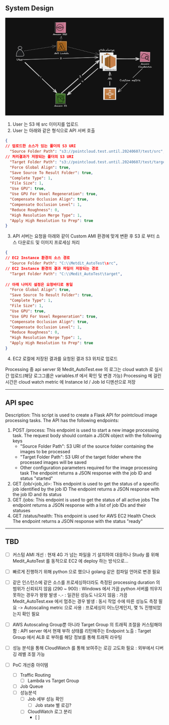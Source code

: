 
## System Design

![alt text](image.png)

1. User 는 S3 에 src 이미지를 업로드
2. User 는 아래와 같은 형식으로 API 서버 호출

```json
{
// 업로드한 소스가 있는 폴더의 S3 URI
  "Source Folder Path": "s3://pointcloud.test.until.20240607/test/src",
// 처리결과가 저장되는 폴더의 S3 URI
  "Target Folder Path": "s3://pointcloud.test.until.20240607/test/target",
  "Force Global Align": true,
  "Save Source To Result Folder": true,
  "Complete Type": 1,
  "File Size": 1,
  "Use GPU": true,
  "Use GPU For Voxel Regeneration": true,
  "Compensate Occlusion Align": true,
  "Compensate Occlusion Level": 1,
  "Reduce Roughness": 0,
  "High Resolution Merge Type": 1,
  "Apply High Resolution to Prep": true
}
```

3. API 서버는 요청을 아래와 같이 Custom AMI 환경에 맞게 변환 후 S3 로 부터 소스 다운로드 및 이미지 프로세싱 처리
```json
{
// EC2 Instance 환경의 소스 경로
  "Source Folder Path": "C:\\Metdit_AutoTest\src",
// EC2 Instance 환경의 결과 파일이 저장되는 경로
  "Target Folder Path": "C:\\Medit_AutoTest\target",

// 아래 나머지 설정은 요청바디로 동일
  "Force Global Align": true,
  "Save Source To Result Folder": true,
  "Complete Type": 1,
  "File Size": 1,
  "Use GPU": true,
  "Use GPU For Voxel Regeneration": true,
  "Compensate Occlusion Align": true,
  "Compensate Occlusion Level": 1,
  "Reduce Roughness": 0,
  "High Resolution Merge Type": 1,
  "Apply High Resolution to Prep": true
}
```
4. EC2 로컬에 저장된 결과를 요청된 결과 S3 위치로 업로드

Processing 중 api server 와 Medit_AutoTest.exe 의 로그는 cloud watch 로 실시간 업로드(해당 로그그룹은 variables.tf 에서 확인 및 변경 가능)
Processing 에 걸린 시간은 cloud watch metric 에 Instance Id / Job Id 디멘션으로 저장

---
## API spec

Description: This script is used to create a Flask API for pointcloud image processing tasks.
The API has the following endpoints:
1. POST /process: This endpoint is used to start a new image processing task. The request body should contain a JSON object with the following keys
   - "Source Folder Path": S3 URI of the source folder containing the images to be processed
   - "Target Folder Path": S3 URI of the target folder where the processed images will be saved
   - Other configuration parameters required for the image processing task
   The endpoint returns a JSON response with the job ID and status "started"
2. GET /job/<job_id>: This endpoint is used to get the status of a specific job identified by the job ID
   The endpoint returns a JSON response with the job ID and its status
3. GET /jobs: This endpoint is used to get the status of all active jobs
   The endpoint returns a JSON response with a list of job IDs and their statuses
4. GET /status/health: This endpoint is used for AWS EC2 Health Check
   The endpoint returns a JSON response with the status "ready"
---
## TBD

- [ ] 커스텀 AMI 개선
: 현재 4G 가 넘는 파일을 기 설치하여 대응하나 Study 를 위해 Medit_AutoTest 를 동적으로 EC2 에 deploy 하는 방식으로...

- [ ] 빠르게 진행하기 위해 python 으로 했으나 golang 같은 컴파일 언어로 변경 필요

- [ ] 같은 인스턴스에 같은 소스를 프로세싱하더라도 측정된 processing duration 의 범위가 신뢰되지 않음 (290 ~ 900)
: Windows 에서 가끔 python 서버를 띄우지 못하는 경우가 왕왕 발생 -.-
: 일관된 성능도 나오지 않음
: 가끔 Medit_AutoTest.exe 에서 멈추는 경우 발생
: 동시 작업 수에 따른 성능도 측정 필요 -> Autoscaling metric 으로 사용
: 프로세싱이 어느단계인지, 몇 % 진행되었는지 확인 필요

- [ ] AWS Autoscaling Group뿐 아니라 Target Group 의 트래픽 조절을
커스텀해야 함
: API server 에서 현재 부하 상태를 리턴해주는 Endpoint 노출
: Target Group 에서 ALB 로 부하를 해당 정보를 통해 트래픽 라우팅

- [ ] 성능 분석을 통해 CloudWatch 를 통해 보여주는 로깅 고도화 필요
: 외부에서 디버깅 레벨 조절 가능


- [ ] PoC 개선중 아이템
	- [ ] Traffic Routing
		- [ ] Lambda vs Target Group
	- [ ] Job Queue
	- [ ] 성능분석
		- [ ] Job 세부 성능 확인
			- [ ] Job state 별 로깅?
		- [ ] CloudWatch 로그 분리
			- [ ] 


